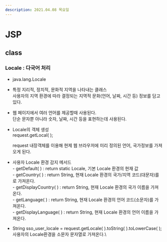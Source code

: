 ```yaml
---
description: 2021.04.08 목요일
---
```


# JSP

## class

### Locale : 다국어 처리

* java.lang.Locale
* 특정 지리적, 정치적, 문화적 지역을 나타내는 클래스\
  사용자의 지역 환경에 따라 결정되는 지역적 문화(언어, 날짜, 시간 등) 정보를 담고있다.
* 웹 페이지에서 여러 언어를 제공할때 사용된다.\
  단순 문자뿐 아니라 숫자, 날짜, 시간 등을 표현하는데 사용된다.
*   Locale의 객체 생성\
    request.getLocal( );

    request 내장객체를 이용해 현제 웹 브라우저에 미리 정의된 언어, 국가정보를 가져오게 된다.
* 사용자 Locale 환경 감지 메서드\
  \- getDefault( ) : return static Locale, 기본 Locale 환경의 현재 값\
  \- getCountry( ) : return String, 현재 Locale 환경의 국가/지역 코드(대문자)를로 가져온다.\
  \- getDisplayCountry( ) : return String, 현재 Locale 환경의 국가 이름을 가져온다.\
  \- getLanguage( ) : return String, 현재 Locale 환경의 언어 코드(소문자)를 가져온다.\
  \- getDisplayLanguage( ) : return String, 현재 Locale 환경의 언어 이름을 가져온다.
* String sso_user_locale = request.getLocale( ).toString( ).toLowerCase( );\
  사용자의 Locale환경을 소문자 문자열로 가져온다.\
